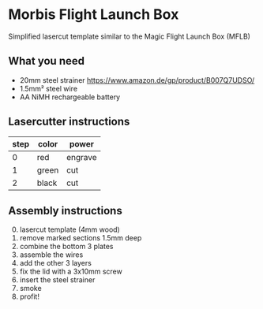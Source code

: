 # Morbis Flight Launch Box

Simplified lasercut template similar to the Magic Flight Launch Box (MFLB)

## What you need
* 20mm steel strainer https://www.amazon.de/gp/product/B007Q7UDSO/
* 1.5mm² steel wire
* AA NiMH rechargeable battery

## Lasercutter instructions
| step | color | power   |
| ---  | ---   | ---     |
| 0    | red   | engrave |
| 1    | green | cut     |
| 2    | black | cut     |

## Assembly instructions
0. lasercut template (4mm wood)
0. remove marked sections 1.5mm deep
0. combine the bottom 3 plates
0. assemble the wires
0. add the other 3 layers
0. fix the lid with a 3x10mm screw
0. insert the steel strainer
0. smoke
0. profit!

